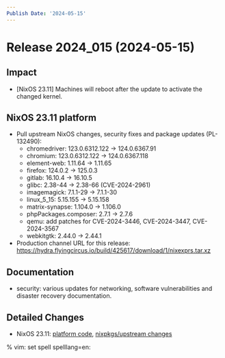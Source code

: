 ```yaml
---
Publish Date: '2024-05-15'
---
```


# Release 2024_015 (2024-05-15)

## Impact

- \[NixOS 23.11\] Machines will reboot after the update to activate the
   changed kernel.

## NixOS 23.11 platform

- Pull upstream NixOS changes, security fixes and package updates (PL-132490):
  - chromedriver: 123.0.6312.122 -> 124.0.6367.91
  - chromium: 123.0.6312.122 -> 124.0.6367.118
  - element-web: 1.11.64 -> 1.11.65
  - firefox: 124.0.2 -> 125.0.3
  - gitlab: 16.10.4 -> 16.10.5
  - glibc: 2.38-44 -> 2.38-66 (CVE-2024-2961)
  - imagemagick: 7.1.1-29 -> 7.1.1-30
  - linux_5_15: 5.15.155 -> 5.15.158
  - matrix-synapse: 1.104.0 -> 1.106.0
  - phpPackages.composer: 2.7.1 -> 2.7.6
  - qemu: add patches for CVE-2024-3446, CVE-2024-3447, CVE-2024-3567
  - webkitgtk: 2.44.0 → 2.44.1
- Production channel URL for this release: https://hydra.flyingcircus.io/build/425617/download/1/nixexprs.tar.xz


## Documentation

- security: various updates for networking, software vulnerabilities and disaster recovery documentation.

## Detailed Changes

- NixOS 23.11: [platform code](https://github.com/flyingcircusio/fc-nixos/compare/fc/r2024_014/23.11...b0094c2357dadb851eb815b77d90ba2a763a23d1),
 [nixpkgs/upstream changes](https://github.com/flyingcircusio/nixpkgs/compare/c0bcdbf87575a89263497d36a1cb60882cae98e6...74af142a49fdd56119868d5d77cac55801b2953a)

% vim: set spell spelllang=en:
